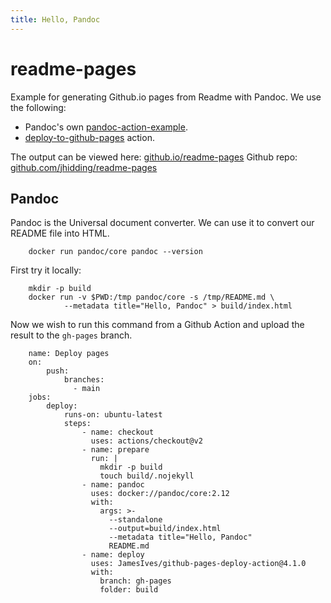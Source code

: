 ```yaml
---
title: Hello, Pandoc
---
```


# readme-pages
Example for generating Github.io pages from Readme with Pandoc. We use the following:

- Pandoc's own [pandoc-action-example](https://github.com/pandoc/pandoc-action-example).
- [deploy-to-github-pages](https://github.com/marketplace/actions/deploy-to-github-pages) action.

The output can be viewed here: [github.io/readme-pages](https://jhidding.github.io/readme-pages)
Github repo: [github.com/jhidding/readme-pages](https://github.com/jhidding/readme-pages)

## Pandoc
Pandoc is the Universal document converter. We can use it to convert our README file into HTML.

        docker run pandoc/core pandoc --version

First try it locally:

        mkdir -p build
        docker run -v $PWD:/tmp pandoc/core -s /tmp/README.md \
                --metadata title="Hello, Pandoc" > build/index.html

Now we wish to run this command from a Github Action and upload the result to the `gh-pages` branch.

        name: Deploy pages
        on:
            push:
                branches:
                  - main
        jobs:
            deploy:
                runs-on: ubuntu-latest
                steps:
                    - name: checkout
                      uses: actions/checkout@v2
                    - name: prepare
                      run: |
                        mkdir -p build
                        touch build/.nojekyll   
                    - name: pandoc
                      uses: docker://pandoc/core:2.12
                      with:
                        args: >-
                          --standalone
                          --output=build/index.html
                          --metadata title="Hello, Pandoc"
                          README.md
                    - name: deploy
                      uses: JamesIves/github-pages-deploy-action@4.1.0
                      with:
                        branch: gh-pages
                        folder: build

